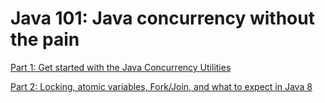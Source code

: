 # Java 101: Java concurrency without the pain
[Part 1: Get started with the Java Concurrency Utilities](http://goo.gl/KsDcvb)

[Part 2: Locking, atomic variables, Fork/Join, and what to expect in Java 8](http://goo.gl/mHyAxp)
